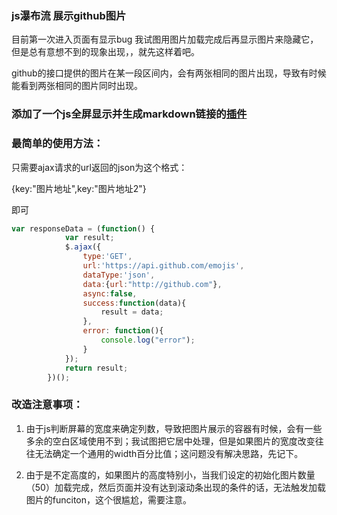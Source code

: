 ### js瀑布流 展示github图片

目前第一次进入页面有显示bug
我试图用图片加载完成后再显示图片来隐藏它，但是总有意想不到的现象出现，，就先这样着吧。

github的接口提供的图片在某一段区间内，会有两张相同的图片出现，导致有时候能看到两张相同的图片同时出现。

### 添加了一个js全屏显示并生成markdown链接的[插件](https://github.com/Famine-Life/jsFullScreen)

### 最简单的使用方法：

只需要ajax请求的url返回的json为这个格式：

{key:"图片地址",key:"图片地址2"}

即可

```javascript
var responseData = (function() {
            var result;
            $.ajax({
                type:'GET',
                url:'https://api.github.com/emojis',
                dataType:'json',
                data:{url:"http://github.com"},
                async:false,
                success:function(data){
                    result = data;
                },
                error: function(){
                    console.log("error");
                }
            });
            return result;
        })();
```

### 改造注意事项：

1. 由于js判断屏幕的宽度来确定列数，导致把图片展示的容器有时候，会有一些多余的空白区域使用不到；我试图把它居中处理，但是如果图片的宽度改变往往无法确定一个通用的width百分比值；这问题没有解决思路，先记下。

2. 由于是不定高度的，如果图片的高度特别小，当我们设定的初始化图片数量（50）加载完成，然后页面并没有达到滚动条出现的条件的话，无法触发加载图片的funciton，这个很尴尬，需要注意。
